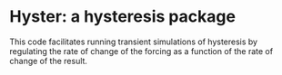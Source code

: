 # Hyster: a hysteresis package

This code facilitates running transient simulations
of hysteresis by regulating the rate of change of the 
forcing as a function of the rate of change of the 
result.


